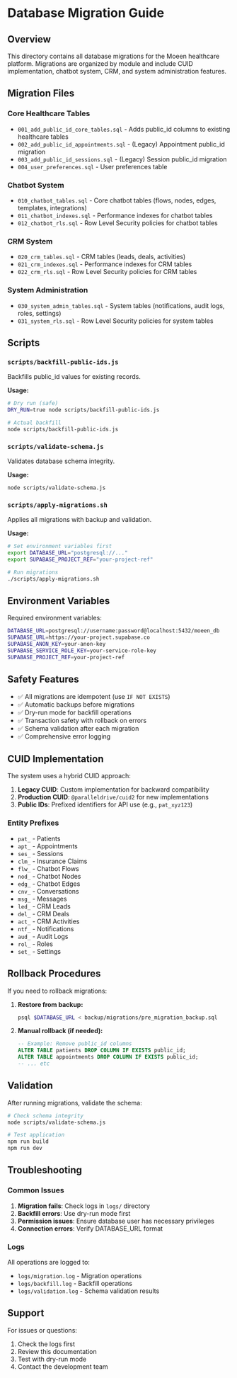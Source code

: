 # Database Migration Guide

## Overview

This directory contains all database migrations for the Moeen healthcare platform. Migrations are organized by module and include CUID implementation, chatbot system, CRM, and system administration features.

## Migration Files

### Core Healthcare Tables
- `001_add_public_id_core_tables.sql` - Adds public_id columns to existing healthcare tables
- `002_add_public_id_appointments.sql` - (Legacy) Appointment public_id migration
- `003_add_public_id_sessions.sql` - (Legacy) Session public_id migration
- `004_user_preferences.sql` - User preferences table

### Chatbot System
- `010_chatbot_tables.sql` - Core chatbot tables (flows, nodes, edges, templates, integrations)
- `011_chatbot_indexes.sql` - Performance indexes for chatbot tables
- `012_chatbot_rls.sql` - Row Level Security policies for chatbot tables

### CRM System
- `020_crm_tables.sql` - CRM tables (leads, deals, activities)
- `021_crm_indexes.sql` - Performance indexes for CRM tables
- `022_crm_rls.sql` - Row Level Security policies for CRM tables

### System Administration
- `030_system_admin_tables.sql` - System tables (notifications, audit logs, roles, settings)
- `031_system_rls.sql` - Row Level Security policies for system tables

## Scripts

### `scripts/backfill-public-ids.js`
Backfills public_id values for existing records.

**Usage:**
```bash
# Dry run (safe)
DRY_RUN=true node scripts/backfill-public-ids.js

# Actual backfill
node scripts/backfill-public-ids.js
```

### `scripts/validate-schema.js`
Validates database schema integrity.

**Usage:**
```bash
node scripts/validate-schema.js
```

### `scripts/apply-migrations.sh`
Applies all migrations with backup and validation.

**Usage:**
```bash
# Set environment variables first
export DATABASE_URL="postgresql://..."
export SUPABASE_PROJECT_REF="your-project-ref"

# Run migrations
./scripts/apply-migrations.sh
```

## Environment Variables

Required environment variables:

```bash
DATABASE_URL=postgresql://username:password@localhost:5432/moeen_db
SUPABASE_URL=https://your-project.supabase.co
SUPABASE_ANON_KEY=your-anon-key
SUPABASE_SERVICE_ROLE_KEY=your-service-role-key
SUPABASE_PROJECT_REF=your-project-ref
```

## Safety Features

- ✅ All migrations are idempotent (use `IF NOT EXISTS`)
- ✅ Automatic backups before migrations
- ✅ Dry-run mode for backfill operations
- ✅ Transaction safety with rollback on errors
- ✅ Schema validation after each migration
- ✅ Comprehensive error logging

## CUID Implementation

The system uses a hybrid CUID approach:

1. **Legacy CUID**: Custom implementation for backward compatibility
2. **Production CUID**: `@paralleldrive/cuid2` for new implementations
3. **Public IDs**: Prefixed identifiers for API use (e.g., `pat_xyz123`)

### Entity Prefixes

- `pat_` - Patients
- `apt_` - Appointments
- `ses_` - Sessions
- `clm_` - Insurance Claims
- `flw_` - Chatbot Flows
- `nod_` - Chatbot Nodes
- `edg_` - Chatbot Edges
- `cnv_` - Conversations
- `msg_` - Messages
- `led_` - CRM Leads
- `del_` - CRM Deals
- `act_` - CRM Activities
- `ntf_` - Notifications
- `aud_` - Audit Logs
- `rol_` - Roles
- `set_` - Settings

## Rollback Procedures

If you need to rollback migrations:

1. **Restore from backup:**
   ```bash
   psql $DATABASE_URL < backup/migrations/pre_migration_backup.sql
   ```

2. **Manual rollback (if needed):**
   ```sql
   -- Example: Remove public_id columns
   ALTER TABLE patients DROP COLUMN IF EXISTS public_id;
   ALTER TABLE appointments DROP COLUMN IF EXISTS public_id;
   -- ... etc
   ```

## Validation

After running migrations, validate the schema:

```bash
# Check schema integrity
node scripts/validate-schema.js

# Test application
npm run build
npm run dev
```

## Troubleshooting

### Common Issues

1. **Migration fails**: Check logs in `logs/` directory
2. **Backfill errors**: Use dry-run mode first
3. **Permission issues**: Ensure database user has necessary privileges
4. **Connection errors**: Verify DATABASE_URL format

### Logs

All operations are logged to:
- `logs/migration.log` - Migration operations
- `logs/backfill.log` - Backfill operations
- `logs/validation.log` - Schema validation results

## Support

For issues or questions:
1. Check the logs first
2. Review this documentation
3. Test with dry-run mode
4. Contact the development team
